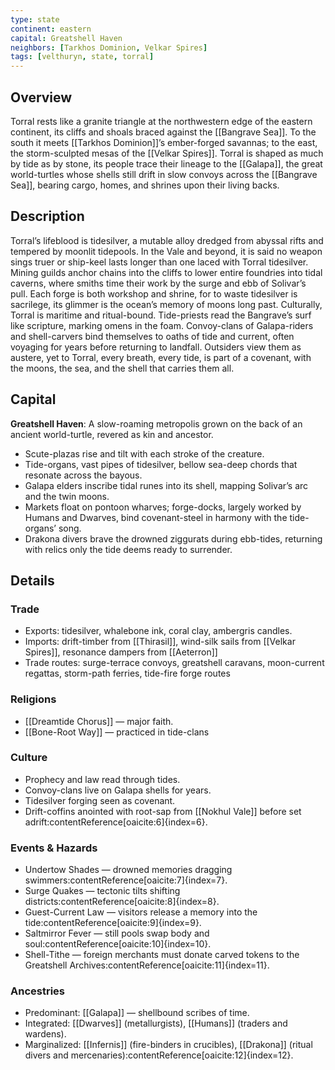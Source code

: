 ```yaml
---
type: state
continent: eastern
capital: Greatshell Haven
neighbors: [Tarkhos Dominion, Velkar Spires]
tags: [velthuryn, state, torral]
---
```

## Overview
Torral rests like a granite triangle at the northwestern edge of the eastern continent, its cliffs and shoals braced against the [[Bangrave Sea]]. To the south it meets [[Tarkhos Dominion]]’s ember-forged savannas; to the east, the storm-sculpted mesas of the [[Velkar Spires]]. Torral is shaped as much by tide as by stone, its people trace their lineage to the [[Galapa]], the great world-turtles whose shells still drift in slow convoys across the [[Bangrave Sea]], bearing cargo, homes, and shrines upon their living backs.
## Description
Torral’s lifeblood is tidesilver, a mutable alloy dredged from abyssal rifts and tempered by moonlit tidepools. In the Vale and beyond, it is said no weapon sings truer or ship-keel lasts longer than one laced with Torral tidesilver. Mining guilds anchor chains into the cliffs to lower entire foundries into tidal caverns, where smiths time their work by the surge and ebb of Solivar’s pull. Each forge is both workshop and shrine, for to waste tidesilver is sacrilege, its glimmer is the ocean’s memory of moons long past.
Culturally, Torral is maritime and ritual-bound. Tide-priests read the Bangrave’s surf like scripture, marking omens in the foam. Convoy-clans of Galapa-riders and shell-carvers bind themselves to oaths of tide and current, often voyaging for years before returning to landfall. Outsiders view them as austere, yet to Torral, every breath, every tide, is part of a covenant, with the moons, the sea, and the shell that carries them all.
## Capital
**Greatshell Haven**: A slow-roaming metropolis grown on the back of an ancient world-turtle, revered as kin and ancestor.  
- Scute-plazas rise and tilt with each stroke of the creature.  
- Tide-organs, vast pipes of tidesilver, bellow sea-deep chords that resonate across the bayous.  
- Galapa elders inscribe tidal runes into its shell, mapping Solivar’s arc and the twin moons.  
- Markets float on pontoon wharves; forge-docks, largely worked by Humans and Dwarves, bind covenant-steel in harmony with the tide-organs’ song.
- Drakona divers brave the drowned ziggurats during ebb-tides, returning with relics only the tide deems ready to surrender.

## Details

### Trade
- Exports: tidesilver, whalebone ink, coral clay, ambergris candles.  
- Imports: drift-timber from [[Thirasil]], wind-silk sails from [[Velkar Spires]], resonance dampers from [[Aeterron]]
- Trade routes: surge-terrace convoys, greatshell caravans, moon-current regattas, storm-path ferries, tide-fire forge routes

### Religions
- [[Dreamtide Chorus]] — major faith.  
- [[Bone-Root Way]] — practiced in tide-clans

### Culture
- Prophecy and law read through tides.  
- Convoy-clans live on Galapa shells for years.  
- Tidesilver forging seen as covenant.  
- Drift-coffins anointed with root-sap from [[Nokhul Vale]] before set adrift:contentReference[oaicite:6]{index=6}.  

### Events & Hazards
- Undertow Shades — drowned memories dragging swimmers:contentReference[oaicite:7]{index=7}.  
- Surge Quakes — tectonic tilts shifting districts:contentReference[oaicite:8]{index=8}.  
- Guest-Current Law — visitors release a memory into the tide:contentReference[oaicite:9]{index=9}.  
- Saltmirror Fever — still pools swap body and soul:contentReference[oaicite:10]{index=10}.  
- Shell-Tithe — foreign merchants must donate carved tokens to the Greatshell Archives:contentReference[oaicite:11]{index=11}.  

### Ancestries
- Predominant: [[Galapa]] — shellbound scribes of time.  
- Integrated: [[Dwarves]] (metallurgists), [[Humans]] (traders and wardens).  
- Marginalized: [[Infernis]] (fire-binders in crucibles), [[Drakona]] (ritual divers and mercenaries):contentReference[oaicite:12]{index=12}.  
